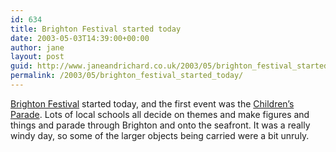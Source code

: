 ```yaml
---
id: 634
title: Brighton Festival started today
date: 2003-05-03T14:39:00+00:00
author: jane
layout: post
guid: http://www.janeandrichard.co.uk/2003/05/brighton_festival_started_today
permalink: /2003/05/brighton_festival_started_today/
---
```

[Brighton Festival](http://www.brighton-festival.org.uk/) started today, and the first event was the [Children&#8217;s Parade](http://v1.janeandrichard.co.uk/photos/2003_05_03/). Lots of local schools all decide on themes and make figures and things and parade through Brighton and onto the seafront. It was a really windy day, so some of the larger objects being carried were a bit unruly.